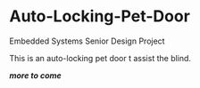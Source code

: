 Auto-Locking-Pet-Door
=====================

Embedded Systems Senior Design Project

This is an auto-locking pet door t assist the blind. 

***more to come***
